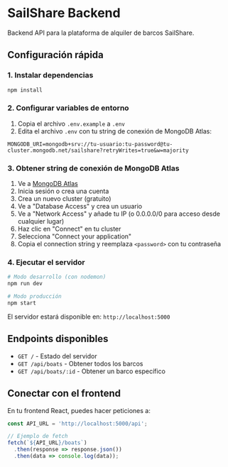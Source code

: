# SailShare Backend

Backend API para la plataforma de alquiler de barcos SailShare.

## Configuración rápida

### 1. Instalar dependencias
```bash
npm install
```

### 2. Configurar variables de entorno
1. Copia el archivo `.env.example` a `.env`
2. Edita el archivo `.env` con tu string de conexión de MongoDB Atlas:

```
MONGODB_URI=mongodb+srv://tu-usuario:tu-password@tu-cluster.mongodb.net/sailshare?retryWrites=true&w=majority
```

### 3. Obtener string de conexión de MongoDB Atlas

1. Ve a [MongoDB Atlas](https://cloud.mongodb.com/)
2. Inicia sesión o crea una cuenta
3. Crea un nuevo cluster (gratuito)
4. Ve a "Database Access" y crea un usuario
5. Ve a "Network Access" y añade tu IP (o 0.0.0.0/0 para acceso desde cualquier lugar)
6. Haz clic en "Connect" en tu cluster
7. Selecciona "Connect your application"
8. Copia el connection string y reemplaza `<password>` con tu contraseña

### 4. Ejecutar el servidor

```bash
# Modo desarrollo (con nodemon)
npm run dev

# Modo producción
npm start
```

El servidor estará disponible en: `http://localhost:5000`

## Endpoints disponibles

- `GET /` - Estado del servidor
- `GET /api/boats` - Obtener todos los barcos
- `GET /api/boats/:id` - Obtener un barco específico

## Conectar con el frontend

En tu frontend React, puedes hacer peticiones a:
```javascript
const API_URL = 'http://localhost:5000/api';

// Ejemplo de fetch
fetch(`${API_URL}/boats`)
  .then(response => response.json())
  .then(data => console.log(data));
```
